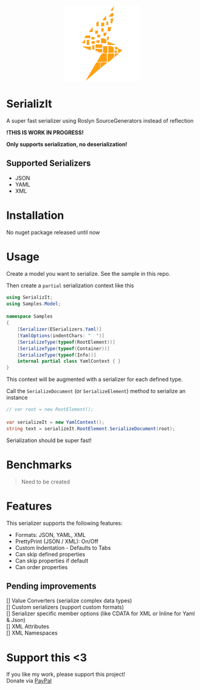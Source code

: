 <p align="center">
<img src ="https://raw.githubusercontent.com/KhaosCoders/SerializIt/master/Art/Icon.png" width=200 />
</p>

# SerializIt
A super fast serializer using Roslyn SourceGenerators instead of reflection

**!THIS IS WORK IN PROGRESS!**

**Only supports serialization, no deserialization!**

## Supported Serializers
- JSON
- YAML
- XML

# Installation
No nuget package released until now

# Usage
Create a model you want to serialize. See the sample in this repo.

Then create a `partial` serialization context like this
```C#
using SerializIt;
using Samples.Model;

namespace Samples
{
    [Serializer(ESerializers.Yaml)]
    [YamlOptions(indentChars: "  ")]
    [SerializeType(typeof(RootElement))]
    [SerializeType(typeof(Container))]
    [SerializeType(typeof(Info))]
    internal partial class YamlContext { }
}
```

This context will be augmented with a serializer for each defined type.

Call the `SerializeDocument` (or `SerializeElement`) method to serialize an instance

```C#
// var root = new RootElement();

var serializeIt = new YamlContext();
string text = serializeIt.RootElement.SerializeDocument(root);
```

Serialization should be super fast!

# Benchmarks

> Need to be created

# Features

This serializer supports the following features: 
- Formats: JSON, YAML, XML
- PrettyPrint (JSON / XML): On/Off 
- Custom Indentation - Defaults to Tabs
- Can skip defined properties
- Can skip properties if default
- Can order properties

## Pending improvements
[] Value Converters (serialize complex data types)  
[] Custom serializers (support custom formats)  
[] Serializer specific member options (like CDATA for XML or Inline for Yaml & Json)  
[] XML Attributes  
[] XML Namespaces  

# Support this <3
If you like my work, please support this project!  
Donate via [PayPal](https://www.paypal.com/donate?hosted_button_id=37PBGZPHXY8EC)